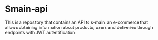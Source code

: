 # Smain-api
This is a repository that contains an API to s-main, an e-commerce that allows obtaining information about products, users and deliveries through endpoints with JWT autentification
